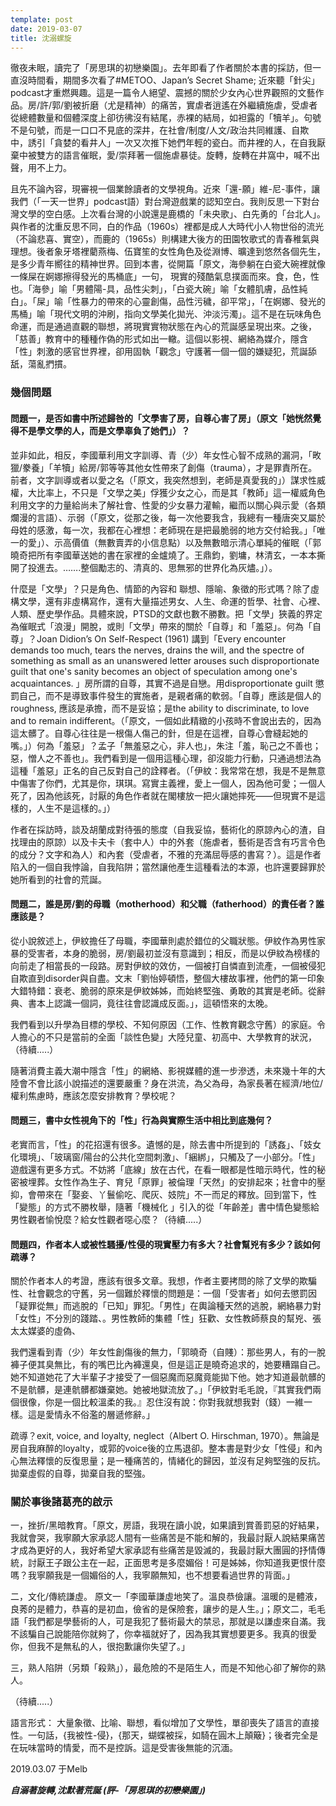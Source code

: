 ```yaml
---
template: post
date: 2019-03-07
title: 沈溺螺旋
---
```

徹夜未眠，讀完了「房思琪的初戀樂園」。去年即看了作者關於本書的採訪，但一直沒時間看，期間多次看了#METOO、Japan’s Secret Shame; 近來聽「針尖」podcast才重燃興趣。這是一篇令人絕望、震撼的關於少女內心世界觀照的文藝作品。房/許/郭/劉被折磨（尤是精神）的痛苦，實虐者逍遙在外繼續施虐，受虐者從總體數量和個體深度上卻彷彿沒有結尾，赤裸的結局，如袒露的「犢羊」。句號不是句號，而是一口口不見底的深井，在社會/制度/人文/政治共同維護、自欺中，誘引「貪婪的看井人」一次又次推下她們年輕的瓷白。而井裡的人，在自我厭棄中被雙方的語言催眠，愛/崇拜著一個施虐暴徒。旋轉，旋轉在井窩中，喊不出聲，用不上力。

且先不論內容，現審視一個業餘讀者的文學視角。近來「還-願」維-尼-事件，讓我們（「一天一世界」podcast語）對台灣遊戲業的認知空白。我則反思一下對台灣文學的空白感。上次看台灣的小說還是鹿橋的「未央歌」、白先勇的「台北人」。與作者的沈重反思不同，白的作品（1960s）裡都是成人大時代小人物世俗的流光（不論悲喜、實空），而鹿的（1965s）則構建大後方的田園牧歌式的青春稚氣與理想。後者象牙塔裡藺燕梅、伍寶笙的女性角色及從淵博、曠達到悠然各個先生，是多少青年嚮往的精神世界。回到本書，從開篇「原文，海參躺在白瓷大碗裡就像一條屎在婀娜擦得發光的馬桶底」一句， 現實的殘酷氣息撲面而來。食，色，性也。「海參」喻「男體陽-具，品性尖刺」，「白瓷大碗」喻「女體肌膚，品性純白」。「屎」喻「性暴力的帶來的心靈創傷，品性污穢，卻平常」，「在婀娜、發光的馬桶」喻「現代文明的沖刷，指向文學美化拋光、沖淡污濁」。這不是在玩味角色命運，而是通過直觀的聯想，將現實實物狀態在內心的荒誕感呈現出來。之後，「慈善」教育中的種種作偽的形式如出一轍。這個以影視、網絡為媒介，隱含「性」刺激的感官世界裡，卻用固執「觀念」守護著一個一個的嫌疑犯，荒誕舔舐，蕩亂捫摜。

### 幾個問題

#### 問題一，是否如書中所述歸咎的「文學害了房，自尊心害了房」（原文「她恍然覺得不是學文學的人，而是文學辜負了她們」）？

並非如此，相反，李國華利用文字訓導、青（少）年女性心智不成熟的漏洞，「畋獵/豢養」「羊犢」給房/郭等等其他女性帶來了創傷（trauma），才是罪責所在。前者，文字訓導或者以愛之名（「原文，我突然想到，老師是真愛我的」）謀求性威權，大比率上，不只是「文學之美」俘獲少女之心，而是其「教師」這一權威角色利用文字的力量給尚未了解社會、性愛的少女暴力灌輸，繼而以關心與示愛（各類爛漫的言語）、示弱（「原文，從那之後，每一次他要我含，我總有一種唐突又屬於母姓的感激，每一次，我都在心裡想：老師現在是把最脆弱的地方交付給我。」「唯一的愛」）、示高價值（無數賣弄的小信息點）以及無數暗示清心單純的催眠（「郭曉奇把所有李國華送她的書在家裡的金爐燒了。王鼎鈞，劉墉，林清玄，一本本撕開了投進去。…….整個勵志的、清真的、思無邪的世界化為灰燼。」）。

什麼是「文學」？只是角色、情節的內容和 聯想、隱喻、象徵的形式嗎？除了虛構文學，還有非虛構寫作，還有大量描述男女、人生、命運的哲學、社會、心裡、人類、歷史學作品。具體來說，PTSD的文獻也數不勝數。把「文學」狹義的界定為催眠式「浪漫」開脫，或則「文學」帶來的關於「自尊」和「羞惡」。何為「自尊」？Joan Didion’s On Self-Respect (1961) 講到「Every encounter demands too much, tears the nerves, drains the will, and the spectre of something as small as an unanswered letter arouses such disproportionate guilt that one's sanity becomes an object of speculation among one's acquaintances. 」房所謂的自尊，其實不過是自戀。用disproportionate guilt 懲罰自己，而不是導致事件發生的實施者，是親者痛的軟弱。「自尊」應該是個人的roughness, 應該是承擔，而不是妥協；是the ability to discriminate, to love and to remain indifferent。（「原文，一個如此精緻的小孩時不會說出去的，因為這太髒了。自尊心往往是一根傷人傷己的針，但是在這裡，自尊心會縫起她的嘴。」）何為「羞惡」？孟子「無羞惡之心，非人也」，朱注「羞，恥己之不善也；惡，憎人之不善也」。我們看到是一個用這種心理，卻沒能力行動，只通過想法為這種「羞惡」正名的自己反對自己的詮釋者。（「伊紋：我常常在想，我是不是無意中傷害了你們，尤其是你，琪琪。寫實主義裡，愛上一個人，因為他可愛；一個人死了，因為他該死，討厭的角色作者就在閣樓放一把火讓她摔死——但現實不是這樣的，人生不是這樣的。」）

作者在採訪時，談及胡蘭成對待張的態度（自我妥協，藝術化的原諒內心的渣，自找理由的原諒）以及卡夫卡（套中人）中的外套（施虐者，藝術是否含有巧言令色的成分？文字和為人）和內套（受虐者，不雅的充滿屈辱感的書寫？）。這是作者陷入的一個自我悖論，自我陷阱；當然讓他產生這種看法的本源，也許還要歸罪於她所看到的社會的荒誕。

#### 問題二，誰是房/劉的母職（motherhood）和父職（fatherhood）的責任者？誰應該是？

從小說敘述上，伊紋擔任了母職，李國華則處於錯位的父職狀態。伊紋作為男性家暴的受害者，本身的脆弱，房/劉最初並沒有意識到；相反，而是以伊紋為榜樣的向前走了相當長的一段路。房對伊紋的效仿，一個被打自憐直到流產，一個被侵犯自欺直到disorder與自盡。文末「劉怡婷頓悟，整個大樓故事裡，他們的第一印象大錯特錯：衰老、脆弱的原來是伊紋姊姊，而始終堅強、勇敢的其實是老師。從辭典、書本上認識一個詞，竟往往會認識成反面。」，這頓悟來的太晚。

我們看到以升學為目標的學校、不知何原因（工作、性教育觀念守舊）的家庭。令人擔心的不只是當前的全面「談性色變」大陸兒童、初高中、大學教育的狀況，（待續.....）

隨著消費主義大潮中隱含「性」的網絡、影視媒體的進一步滲透，未來幾十年的大陸會不會比該小說描述的還要嚴重？身在洪流，為父為母，為家長著在經濟/地位/權利焦慮時，應該怎麼安排教育？學校呢？

#### 問題三，書中女性視角下的「性」行為與實際生活中相比到底幾何？

老實而言，「性」的花招還有很多。遺憾的是，除去書中所提到的「誘姦」、「妓女化環境」、「玻璃窗/陽台的公共化空間刺激」、「綑綁」，只觸及了一小部分。「性」遊戲還有更多方式。不妨將「底線」放在古代，在看一眼都是性暗示時代，性的秘密被埋葬。女性作為生子、育兒「原罪」被倫理「天然」的安排起來；社會中的壓抑，會帶來在「娶妾、丫鬟偷吃、爬灰、妓院」不一而足的釋放。回到當下，性「變態」的方式不勝枚舉，隨著「機械化 」引入的從「年齡差」書中情色變態給男性觀者愉悅麼？給女性觀者噁心麼？（待續.....）

#### 問題四，作者本人或被性騷擾/性侵的現實壓力有多大？社會幫兇有多少？該如何疏導？

關於作者本人的考證，應該有很多文章。我想，作者主要拷問的除了文學的欺騙性、社會觀念的守舊，另一個難於釋懷的問題是：一個「受害者」如何去懲罰因「疑罪從無」而逃脫的「已知」罪犯。「男性」在輿論種天然的逃脫，網絡暴力對「女性」不分別的踐踏、。男性教師的集體「性」狂歡、女性教師蔡良的幫兇、張太太媒婆的虛偽、

我們還看到青（少）年女性創傷後的無力，「郭曉奇（自賤）：那些男人，有的一脫褲子便其臭無比，有的嘴巴比內褲還臭，但是這正是曉奇追求的，她要糟蹋自己。她不知道她花了大半輩子才接受了一個惡魔而惡魔竟能拋下他。她才知道最骯髒的不是骯髒，是連骯髒都嫌棄她。她被地獄流放了。」「伊紋對毛毛說，『其實我們兩個很像，你是一個比較溫柔的我。』忍住沒有說：你對我就想我對（錢）一維一樣。這是愛情永不俗濫的層遞修辭。」

疏導？exit, voice, and loyalty, neglect（Albert O. Hirschman, 1970）。無論是房自我麻醉的loyalty，或郭的voice後的立馬退卻。整本書是對少女「性侵」和內心無法釋懷的反復思量；是一種痛苦的，情緒化的歸因，並沒有足夠堅強的反抗。拋棄虛假的自尊，拋棄自我的堅強。

### 關於事後諸葛亮的啟示

一，挫折/黑暗教育。「原文，房語，我現在讀小說，如果讀到賞善罰惡的好結果，我就會哭，我寧願大家承認人間有一些痛苦是不能和解的，我最討厭人說結果痛苦才成為更好的人，我好希望大家承認有些痛苦是毀滅的，我最討厭大團圓的抒情傳統，討厭王子跟公主在一起，正面思考是多麼媚俗！可是姊姊，你知道我更恨什麼嗎？我寧願我是一個媚俗的人，我寧願無知，也不想要看過世界的背面。」

二，文化/傳統謙虛。 原文一「李國華謙虛地笑了。溫良恭儉讓。溫暖的是體液，良莠的是體力，恭喜的是初血，儉省的是保險套，讓步的是人生。」；原文二，毛毛語「我們都是學藝術的人，可是我犯了藝術最大的禁忌，那就是以謙虛來自滿。我不該騙自己說能陪你就夠了，你幸福就好了，因為我其實想要更多。我真的很愛你，但我不是無私的人，很抱歉讓你失望了。」

三，熟人陷阱（另類「殺熟」），最危險的不是陌生人，而是不知他心卻了解你的熟人。

（待續.....）

語言形式： 大量象徵、比喻、聯想，看似增加了文學性，單卻喪失了語言的直接性。一句話，{我被性-侵}，{那天，蝴蝶被採，如騎在圓木上顛簸}；後者完全是在玩味當時的情愛，而不是控訴。這是受害後無能的沉湎。

2019.03.07 于Melb

***自溺著旋轉,沈默著荒誕 (評-「房思琪的初戀樂園」)***